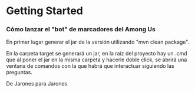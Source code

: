 # Getting Started

### Cómo lanzar el "bot" de marcadores del Among Us
En primer lugar generar el jar de la versión utilizando "mvn clean package".

En la carpeta target se generará un jar, en la raíz del proyecto hay un .cmd que al poner el jar en la misma carpeta y hacerle doble click, se abrirá una ventana de comandos con la que habrá que interactuar siguiendo las preguntas.

De Jarones para Jarones